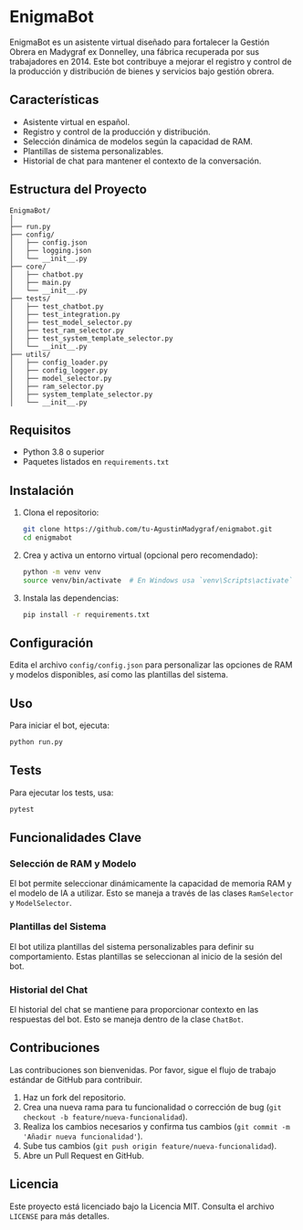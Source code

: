 # EnigmaBot

EnigmaBot es un asistente virtual diseñado para fortalecer la Gestión Obrera en Madygraf ex Donnelley, una fábrica recuperada por sus trabajadores en 2014. Este bot contribuye a mejorar el registro y control de la producción y distribución de bienes y servicios bajo gestión obrera.

## Características

- Asistente virtual en español.
- Registro y control de la producción y distribución.
- Selección dinámica de modelos según la capacidad de RAM.
- Plantillas de sistema personalizables.
- Historial de chat para mantener el contexto de la conversación.

## Estructura del Proyecto

```plaintext
EnigmaBot/
│
├── run.py
├── config/
│   ├── config.json
│   ├── logging.json
│   └── __init__.py
├── core/
│   ├── chatbot.py
│   ├── main.py
│   └── __init__.py
├── tests/
│   ├── test_chatbot.py
│   ├── test_integration.py
│   ├── test_model_selector.py
│   ├── test_ram_selector.py
│   ├── test_system_template_selector.py
│   └── __init__.py
├── utils/
│   ├── config_loader.py
│   ├── config_logger.py
│   ├── model_selector.py
│   ├── ram_selector.py
│   ├── system_template_selector.py
│   └── __init__.py
```

## Requisitos

- Python 3.8 o superior
- Paquetes listados en `requirements.txt`

## Instalación

1. Clona el repositorio:

    ```bash
    git clone https://github.com/tu-AgustinMadygraf/enigmabot.git
    cd enigmabot
    ```

2. Crea y activa un entorno virtual (opcional pero recomendado):

    ```bash
    python -m venv venv
    source venv/bin/activate  # En Windows usa `venv\Scripts\activate`
    ```

3. Instala las dependencias:

    ```bash
    pip install -r requirements.txt
    ```

## Configuración

Edita el archivo `config/config.json` para personalizar las opciones de RAM y modelos disponibles, así como las plantillas del sistema.

## Uso

Para iniciar el bot, ejecuta:

```bash
python run.py
```

## Tests

Para ejecutar los tests, usa:

```bash
pytest
```

## Funcionalidades Clave

### Selección de RAM y Modelo

El bot permite seleccionar dinámicamente la capacidad de memoria RAM y el modelo de IA a utilizar. Esto se maneja a través de las clases `RamSelector` y `ModelSelector`.

### Plantillas del Sistema

El bot utiliza plantillas del sistema personalizables para definir su comportamiento. Estas plantillas se seleccionan al inicio de la sesión del bot.

### Historial del Chat

El historial del chat se mantiene para proporcionar contexto en las respuestas del bot. Esto se maneja dentro de la clase `ChatBot`.

## Contribuciones

Las contribuciones son bienvenidas. Por favor, sigue el flujo de trabajo estándar de GitHub para contribuir.

1. Haz un fork del repositorio.
2. Crea una nueva rama para tu funcionalidad o corrección de bug (`git checkout -b feature/nueva-funcionalidad`).
3. Realiza los cambios necesarios y confirma tus cambios (`git commit -m 'Añadir nueva funcionalidad'`).
4. Sube tus cambios (`git push origin feature/nueva-funcionalidad`).
5. Abre un Pull Request en GitHub.

## Licencia

Este proyecto está licenciado bajo la Licencia MIT. Consulta el archivo `LICENSE` para más detalles.

